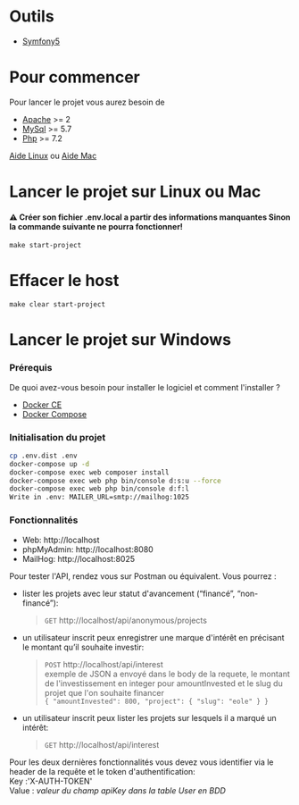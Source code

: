 # Outils
* [Symfony5](https://symfony.com/4)

# Pour commencer

Pour lancer le projet vous aurez besoin de 
* [Apache](http://httpd.apache.org/docs/2.4/fr/install.html) >= 2
* [MySql](https://dev.mysql.com/doc/mysql-installation-excerpt/5.7/en/) >= 5.7
* [Php](https://www.php.net/manual/fr/install.php) >= 7.2

 [Aide Linux](https://www.digitalocean.com/community/tutorials/comment-installer-la-pile-linux-apache-mysql-php-lamp-sur-un-serveur-ubuntu-18-04-fr)
  ou [Aide Mac](https://documentation.mamp.info/en/MAMP-Mac/Installation/) 
  
# Lancer le projet sur Linux ou Mac

#### :warning: Créer son fichier .env.local a partir des informations manquantes Sinon la commande suivante ne pourra fonctionner!

```
make start-project
```

# Effacer le host

```
make clear start-project
```

# Lancer le projet sur Windows

### Prérequis

De quoi avez-vous besoin pour installer le logiciel et comment l'installer ?
- [Docker CE](https://www.docker.com/community-edition)
- [Docker Compose](https://docs.docker.com/compose/install)

### Initialisation du projet

```bash
cp .env.dist .env
docker-compose up -d
docker-compose exec web composer install
docker-compose exec web php bin/console d:s:u --force 
docker-compose exec web php bin/console d:f:l 
Write in .env: MAILER_URL=smtp://mailhog:1025
```
### Fonctionnalités

- Web: http://localhost
- phpMyAdmin: http://localhost:8080
- MailHog: http://localhost:8025

Pour tester l'API, rendez vous sur Postman ou équivalent. 
Vous pourrez :

- lister les projets avec leur statut d'avancement (“financé”,
  “non-financé”):
    > ``GET`` http://localhost/api/anonymous/projects
  
- un utilisateur inscrit peux enregistrer une marque d'intérêt en précisant le montant qu’il
  souhaite investir:
    > ``POST`` http://localhost/api/interest  
          exemple de JSON a envoyé dans le body de la requete, le montant de l'investissement en integer pour amountInvested et le slug du projet que l'on souhaite financer                                                                                                                                                                                                                     
  ``{
        "amountInvested": 800,
        "project": {
            "slug": "eole"
        }
    }``
- un utilisateur inscrit peux lister les projets sur lesquels il a marqué un intérêt:
    > ``GET`` http://localhost/api/interest

Pour les deux dernières fonctionnalités vous devez vous identifier via le header de la requête et le token d'authentification:
<br> Key :'X-AUTH-TOKEN'
<br> Value : *valeur du champ apiKey dans la table User en  BDD*